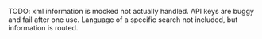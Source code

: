 TODO:
xml information is mocked not actually handled. 
API keys are buggy and fail after one use.
Language of a specific search not included, but information is routed.